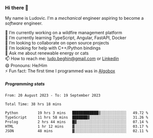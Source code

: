 ### Hi there 👋

My name is Ludovic. I'm a *mechanical* engineer aspiring to become a *software* engineer.

 🔭 I’m currently working on a wildfire management platform<br/>
 🌱 I’m currently learning TypeScript, Angular, FastAPI, Docker<br/>
 👯 I’m looking to collaborate on open source projects<br/>
 🤔 I’m looking for help with C++/Python bindings<br/>
 💬 Ask me about renewable energy or cats<br/>
 📫 How to reach me: ludo.beghin@gmail.com or [Linkedin](https://www.linkedin.com/in/ludovic-beghin/)<br/>
 😄 Pronouns: He/Him<br/>
 ⚡ Fun fact: The first time I programmed was in [Algobox](https://fr.wikipedia.org/wiki/Algobox)<br/>

##### Programming stats
<!--START_SECTION:waka-->

```txt
From: 20 August 2023 - To: 19 September 2023

Total Time: 38 hrs 18 mins

Python         19 hrs 3 mins   ████████████▒░░░░░░░░░░░░   49.72 %
TypeScript     11 hrs 58 mins  ███████▓░░░░░░░░░░░░░░░░░   31.26 %
Prolog         2 hrs 44 mins   █▓░░░░░░░░░░░░░░░░░░░░░░░   07.14 %
HTML           1 hr 12 mins    ▓░░░░░░░░░░░░░░░░░░░░░░░░   03.17 %
JSON           48 mins         ▓░░░░░░░░░░░░░░░░░░░░░░░░   02.11 %
```

<!--END_SECTION:waka-->
